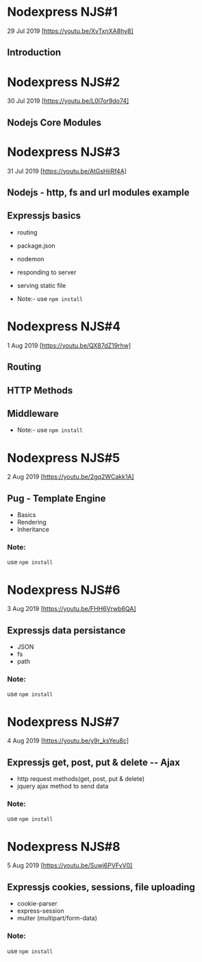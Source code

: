 # Nodexpress NJS#1
29 Jul 2019 [https://youtu.be/XvTxnXA8hy8]
## Introduction

# Nodexpress NJS#2
30 Jul 2019 [https://youtu.be/L0l7or9do74]
## Nodejs Core Modules

# Nodexpress NJS#3
31 Jul 2019 [https://youtu.be/AtGsHiiRf4A]
## Nodejs - http, fs and url modules example
## Expressjs basics 
- routing
- package.json
- nodemon
- responding to server
- serving static file

- Note:- use `npm install`

 # Nodexpress NJS#4
1 Aug 2019 [https://youtu.be/QX87dZ19rhw]
## Routing
## HTTP Methods
## Middleware

- Note:- use `npm install`

# Nodexpress NJS#5
2 Aug 2019 [https://youtu.be/2gq2WCakk1A]
## Pug - Template Engine
- Basics
- Rendering
- Inheritance 

### Note:
use `npm install`
 
# Nodexpress NJS#6
3 Aug 2019 [https://youtu.be/FHH6Vrwb6QA]
## Expressjs data persistance
- JSON
- fs
- path

### Note:
use `npm install`
 
# Nodexpress NJS#7
4 Aug 2019 [https://youtu.be/y9r_ksYeu8c]
## Expressjs get, post, put & delete -- Ajax
- http request methods(get, post, put & delete)
- jquery ajax method to send data

### Note:
use `npm install`

# Nodexpress NJS#8
5 Aug 2019 [https://youtu.be/Suwj6PVFvV0]
## Expressjs cookies, sessions, file uploading
- cookie-parser
- express-session
- multer (multipart/form-data)

### Note:
use `npm install`

